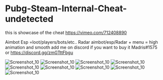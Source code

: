 # Pubg-Steam-Internal-Cheat-undetected
this is showcase of the cheat
https://vimeo.com/712408890

Aimbot
Esp =loot/players/bots/etc..
Radar
aimbot/esp/Radar + menu = high animation and smooth 
add me on discord if you want to buy it Madris#1575 or https://discord.gg/zmGTttFbgu


![Screenshot_10](https://media.discordapp.net/attachments/930562706723962903/967257881873363034/IMG_20220415_011438.jpg)
![Screenshot_10](https://media.discordapp.net/attachments/930562706723962903/967257882129227826/IMG_20220415_011346.jpg)
![Screenshot_10](https://media.discordapp.net/attachments/930562706723962903/967257882439581717/IMG_20220415_011324.jpg)
![Screenshot_10](https://media.discordapp.net/attachments/930562706723962903/967257882938736650/IMG_20220415_011217.jpg)
![Screenshot_10](https://media.discordapp.net/attachments/930562706723962903/967257882661896262/IMG_20220415_011242.jpg)
![Screenshot_10](https://media.discordapp.net/attachments/930562706723962903/965678031651881070/220bf10c-d757-421a-b815-2faecd127330.png)
![Screenshot_10](https://media.discordapp.net/attachments/930562706723962903/967257883274256404/d869c024-0814-4bee-9c6d-757f85341ab2.png)
![Screenshot_10](https://media.discordapp.net/attachments/930562706723962903/968318591583780864/Pubg.jpg)
![Screenshot_10](https://media.discordapp.net/attachments/930562706723962903/969423724371648583/unknown.png)

